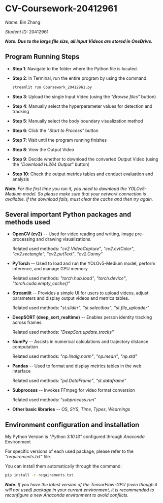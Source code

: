 # CV-Coursework-20412961

*Name:* Bin Zhang

*Student ID:* 20412961

***Note: Due to the large file size, all Input Videos are stored in OneDrive.***

## Program Running Steps

- **Step 1**: Navigate to the folder where the Python file is located.

- **Step 2**: In Terminal, run the entire program by using the command:

   ```sh
   streamlit run Coursework_20412961.py
   ```
   
- **Step 3**: Upload the single Input Video (using the *"Browse files"* button)

- **Step 4**: Manually select the hyperparameter values for detection and tracking

- **Step 5**: Manually select the body boundary visualization method

- **Step 6**: Click the *"Start to Process"* button

- **Step 7**: Wait until the program running finishes

- **Step 8**: View the Output Video

- **Step 9**: Decide whether to download the converted Output Video (using the *"Download H.264 Output"* button)

- **Step 10**: Check the output metrics tables and conduct evaluation and analysis

***Note**: For the first time you run it, you need to download the YOLOv5-Medium model. So please make sure that your network connection is available. If the download fails, must clear the cache and then try again.*

## Several important Python packages and methods used

- **OpenCV (cv2)** -- Used for video reading and writing, image pre-processing and drawing visualizations.

  Related used methods: *"cv2.VideoCapture"*, *"cv2.cvtColor"*, *"cv2.rectangle"*, *"cv2.putText"*, *"cv2.Canny"*

- **PyTorch** -- Used to load and run the YOLOv5-Medium model, perform inference, and manage GPU memory

  Related used methods: *"torch.hub.load"*, *"torch.device"*, *"torch.cuda.empty_cache()"*

- **Streamlit** -- Provides a simple UI for users to upload videos, adjust parameters and display output videos and metrics tables.

  Related used methods: *"st.slider"*, *"st.selectbox"*, *"st.file_uploader"*

- **DeepSORT (deep_sort_realtime)** -- Enables person identity tracking across frames

  Related used methods: *"DeepSort.update_tracks"*

- **NumPy** --  Assists in numerical calculations and trajectory distance computation

  Related used methods: *"np.linalg.norm"*, *"np.mean"*, *"np.std"*

- **Pandas** -- Used to format and display metrics tables in the web interface

  Related used methods: *"pd.DataFrame"*, *"st.dataframe"*

- **Subprocess** -- Invokes FFmpeg for video format conversion

  Related used methods: *"subprocess.run"*

- **Other basic libraries** -- *OS*, *SYS*, *Time*, *Types*, *Wearnings*

##  Environment configuration and installation

My Python Version is *"Python 3.10.13"* configured through *Anaconda* Environment

For specific versions of each used package, please refer to the *"requirements.txt"* file.

You can install them automatically through the command:

```sh
pip install -r requirements.txt
```

***Note**: If you have the latest version of the TensorFlow-GPU (even though it will not used) package in your current environment, it is recommended to reconfigure a new Anaconda environment to avoid conflicts.*
